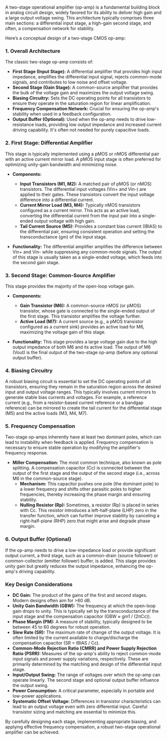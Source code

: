 A two-stage operational amplifier (op-amp) is a fundamental building block in analog circuit design, widely favored for its ability to deliver high gain and a large output voltage swing. This architecture typically comprises three main sections: a differential input stage, a high-gain second stage, and often, a compensation network for stability.

Here’s a conceptual design of a two-stage CMOS op-amp:

### **1. Overall Architecture**
The classic two-stage op-amp consists of:
*   **First Stage (Input Stage):** A differential amplifier that provides high input impedance, amplifies the differential input signal, rejects common-mode signals, and contributes to low noise and offset voltage.
*   **Second Stage (Gain Stage):** A common-source amplifier that provides the bulk of the voltage gain and maximizes the output voltage swing.
*   **Biasing Circuitry:** Sets the DC operating points for all transistors to ensure they operate in the saturation region for linear amplification.
*   **Frequency Compensation Network:** Crucial for ensuring the op-amp's stability when used in a feedback configuration.
*   **Output Buffer (Optional):** Used when the op-amp needs to drive low-resistance loads, providing low output impedance and increased current driving capability. It's often not needed for purely capacitive loads.

### **2. First Stage: Differential Amplifier**
This stage is typically implemented using a pMOS or nMOS differential pair with an active current mirror load. A pMOS input stage is often preferred for optimizing unity-gain bandwidth and minimizing noise.

*   **Components:**
    *   **Input Transistors (M1, M2):** A matched pair of pMOS (or nMOS) transistors. The differential input voltages (Vin+ and Vin-) are applied to their gates. These transistors convert the input voltage difference into a differential current.
    *   **Current Mirror Load (M3, M4):** Typically nMOS transistors configured as a current mirror. This acts as an active load, converting the differential current from the input pair into a single-ended output voltage with high gain.
    *   **Tail Current Source (M5):** Provides a constant bias current (IBIAS) to the differential pair, ensuring consistent operation and setting the transconductance (gm) of the input stage.

*   **Functionality:** The differential amplifier amplifies the difference between Vin+ and Vin- while suppressing any common-mode signals. The output of this stage is usually taken as a single-ended voltage, which feeds into the second gain stage.

### **3. Second Stage: Common-Source Amplifier**
This stage provides the majority of the open-loop voltage gain.

*   **Components:**
    *   **Gain Transistor (M6):** A common-source nMOS (or pMOS) transistor, whose gate is connected to the single-ended output of the first stage. This transistor amplifies the voltage further.
    *   **Active Load (M7):** A current source (e.g., a pMOS transistor configured as a current sink) provides an active load for M6, maximizing the voltage gain of this stage.

*   **Functionality:** This stage provides a large voltage gain due to the high output impedance of both M6 and its active load. The output of M6 (Vout) is the final output of the two-stage op-amp (before any optional output buffer).

### **4. Biasing Circuitry**
A robust biasing circuit is essential to set the DC operating points of all transistors, ensuring they remain in the saturation region across the desired input and output voltage ranges. This typically involves current mirrors to generate stable bias currents and voltages. For example, a reference current (e.g., from a resistor-based current reference or a bandgap reference) can be mirrored to create the tail current for the differential stage (M5) and the active loads (M3, M4, M7).

### **5. Frequency Compensation**
Two-stage op-amps inherently have at least two dominant poles, which can lead to instability when feedback is applied. Frequency compensation is necessary to ensure stable operation by modifying the amplifier's frequency response.

*   **Miller Compensation:** The most common technique, also known as pole splitting. A compensation capacitor (Cc) is connected between the output of the first stage and the output of the second stage (i.e., across M6 in the common-source stage).
    *   **Mechanism:** This capacitor pushes one pole (the dominant pole) to a lower frequency and shifts other parasitic poles to higher frequencies, thereby increasing the phase margin and ensuring stability.
    *   **Nulling Resistor (Rp):** Sometimes, a resistor (Rp) is placed in series with Cc. This resistor introduces a left-half-plane (LHP) zero in the transfer function, which can further improve stability by canceling a right-half-plane (RHP) zero that might arise and degrade phase margin.

### **6. Output Buffer (Optional)**
If the op-amp needs to drive a low-impedance load or provide significant output current, a third stage, such as a common-drain (source follower) or common-collector (emitter follower) buffer, is added. This stage provides unity gain but greatly reduces the output impedance, enhancing the op-amp's driving capability.

### **Key Design Considerations**

*   **DC Gain:** The product of the gains of the first and second stages. Modern designs often aim for >60 dB.
*   **Unity Gain Bandwidth (GBW):** The frequency at which the open-loop gain drops to unity. This is typically set by the transconductance of the input stage and the compensation capacitor (GBW ≈ gm1 / (2πCc)).
*   **Phase Margin (PM):** A measure of stability, typically designed to be between 45 to 60 degrees for robust operation.
*   **Slew Rate (SR):** The maximum rate of change of the output voltage. It is often limited by the current available to charge/discharge the compensation capacitor (SR = IBIAS / Cc).
*   **Common-Mode Rejection Ratio (CMRR) and Power Supply Rejection Ratio (PSRR):** Measures of the op-amp's ability to reject common-mode input signals and power supply variations, respectively. These are primarily determined by the matching and design of the differential input stage.
*   **Input/Output Swing:** The range of voltages over which the op-amp can operate linearly. The second stage and optional output buffer influence the output swing.
*   **Power Consumption:** A critical parameter, especially in portable and low-power applications.
*   **Systematic Offset Voltage:** Differences in transistor characteristics can lead to an output voltage even with zero differential input. Careful transistor sizing and matching are essential to minimize this.

By carefully designing each stage, implementing appropriate biasing, and applying effective frequency compensation, a robust two-stage operational amplifier can be achieved.
